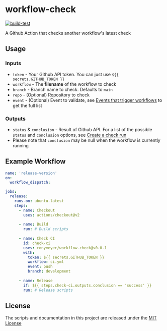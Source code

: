 # workflow-check

[![build-test](https://github.com/ronymeyer/workflow-check/actions/workflows/test.yml/badge.svg)](https://github.com/ronymeyer/workflow-check/actions/workflows/test.yml)

A Github Action that checks another workflow's latest check

## Usage

### Inputs

* `token` - Your Github API token. You can just use `${{ secrets.GITHUB_TOKEN }}`
* `workflow` - The **filename** of the workflow to check
* `branch` - Branch name to check. Defaults to `main`
* `repo` - (Optional) Repository to check
* `event` - (Optional) Event to validate, see [Events that trigger workflows](https://docs.github.com/en/actions/reference/events-that-trigger-workflows) to get the full list

### Outputs

* `status` & `conclusion` - Result of Github API. For a list of the possible `status` and `conclusion` options, see [Create a check run](https://docs.github.com/rest/reference/checks#create-a-check-run)
* Please note that `conclusion` may be null when the workflow is currently running

## Example Workflow

```yaml
name: 'release-version'
on:
  workflow_dispatch:

jobs:
  release:
    runs-on: ubuntu-latest
    steps:
      - name: Checkout
        uses: actions/checkout@v2
        
      - name: Build
        run: # Build scripts
        
      - name: Check CI
      	id: check-ci
      	uses: ronymeyer/workflow-check@v0.0.1
        with:
          token: ${{ secrets.GITHUB_TOKEN }}
          workflow: ci.yml
          event: push
          branch: development
          
      - name: Release
      	if: ${{ steps.check-ci.outputs.conclusion == 'success' }}
        run: # Release scripts
```

## License

The scripts and documentation in this project are released under the [MIT License](https://github.com/ronymeyer/workflow-status/blob/main/LICENSE)